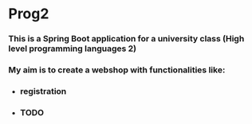 # Prog2

### This is a Spring Boot application for a university class (High level programming languages 2)
### My aim is to create a webshop with functionalities like:
- ### registration
- ### TODO
